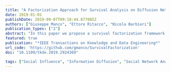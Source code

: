 ```yaml
---
title: "A Factorization Approach for Survival Analysis on Diffusion Networks"
date: 2019-01-01
publishDate: 2019-09-07T09:18:44.877085Z
authors: ["Giuseppe Manco", "Ettore Ritacco", "Nicola Barbieri"]
publication_types: ["2"]
abstract: "In this paper we propose a survival factorization framework that models information cascades by tying together social influence patterns, topical structure and temporal dynamics. This is achieved through the introduction of a latent space which encodes: (a) the relevance of an information cascade on a topic; (b) the topical authoritativeness and the susceptibility of each individual involved in the information cascade, and (c) temporal topical patterns. By exploiting the cumulative properties of the survival function and of the likelihood of the model on a given adoption log, which records the observed activation times of users and side-information for each cascade, we show that the inference phase is linear in the number of users and in the number of adoptions. The evaluation on both synthetic and real-world data shows the effectiveness of the model in detecting the interplay between topics and social influence patterns, which ultimately provides high accuracy in predicting users activation times."
featured: true
publication: "*IEEE Transactions on Knowledge and Data Engineering*"
url_code: 'https://github.com/gmanco/SurvivalFactorization'
doi: "10.1109/tkde.2019.2924369"

tags: ["Social Influence", "Information Diffusion", "Social Network Analysis", "Community Detection", "Temporal Point Processes", "Embedding", "Generative Models"]
---
```


